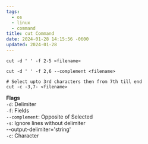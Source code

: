```yaml
---
tags:
  - os
  - linux
  - command
title: cut Command
date: 2024-01-28 14:15:56 -0600
updated: 2024-01-28
---
```


````shell
cut -d ' ' -f 2-5 <filename>

cut -d ' ' -f 2,6 --complement <filename>

# Select upto 3rd characters then from 7th till end
cut -c -3,7- <filename>
````

**Flags**  
`-d`: Delimiter  
`-f`: Fields  
`--complement`: Opposite of Selected  
`-s`: Ignore lines without delimiter  
--output-delimiter='string'  
`-c`: Character
